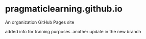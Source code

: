 # pragmaticlearning.github.io
An organization GitHub Pages site

added info for training purposes. another update in the new branch

